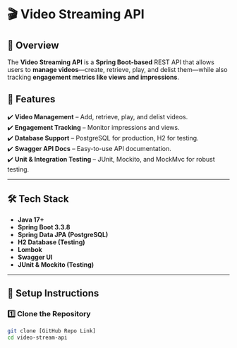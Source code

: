 # 🎬 Video Streaming API

## 📌 Overview
The **Video Streaming API** is a **Spring Boot-based** REST API that allows users to **manage videos**—create, retrieve, play, and delist them—while also tracking **engagement metrics like views and impressions**.

## 🚀 Features
✔️ **Video Management** – Add, retrieve, play, and delist videos.  
✔️ **Engagement Tracking** – Monitor impressions and views.  
✔️ **Database Support** – PostgreSQL for production, H2 for testing.  
✔️ **Swagger API Docs** – Easy-to-use API documentation.  
✔️ **Unit & Integration Testing** – JUnit, Mockito, and MockMvc for robust testing.  

---

## 🛠️ Tech Stack
- **Java 17+**
- **Spring Boot 3.3.8**
- **Spring Data JPA (PostgreSQL)**
- **H2 Database (Testing)**
- **Lombok**
- **Swagger UI**
- **JUnit & Mockito (Testing)**

---

## 📌 Setup Instructions

### 1️⃣ Clone the Repository
```sh
git clone [GitHub Repo Link]
cd video-stream-api
